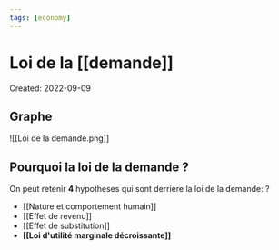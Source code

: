 ```yaml
---
tags: [economy] 
---
```

# Loi de la [[demande]]
Created: 2022-09-09

## Graphe

![[Loi de la demande.png]]
## Pourquoi la loi de la demande ?

On peut retenir **4** hypotheses qui sont derriere la loi de la demande:
?
- [[Nature et comportement humain]]
- [[Effet de revenu]]
- [[Effet de substitution]]
- **[[Loi d'utilité marginale décroissante]]** 
<!--SR:!2022-09-15,1,230-->